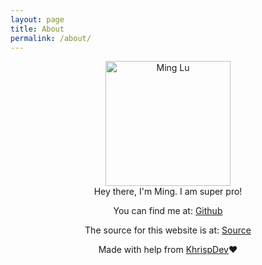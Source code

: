 ```yaml
---
layout: page
title: About
permalink: /about/
---
```

<center>
<img src="/files/ming_pixel.png" alt="Ming Lu" width="200"/>
<br>
Hey there, I'm Ming. I am super pro!

You can find me at:
[Github](https://github.com/iftw2)

The source for this website is at:
[Source](https://github.com/iftw2/iftw2.github.io)

Made with help from [KhrispDev](https://github.com/KhrispDev)❤️
</center>
